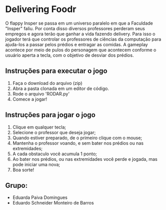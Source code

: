 # **Delivering Foodr**

O flappy Insper se passa em um universo paralelo em que a Faculdade "Insper" faliu. Por conta disso diversos professores perderam seus empregos e agora terão que ganhar a vida fazendo delivery. Para isso o jogador terá que controlar os professores de ciências da computação para ajuda-los a passar pelos prédios e entragar as comidas. A gameplay acontece por meio de pulos do personagem que acontecem conforme o usuário aperta a tecla, com o objetivo de desviar dos prédios.

## **Instruções para executar o jogo**
1. Faça o download do arquivo (zip)
2. Abra a pasta clonada em um editor de código.
3. Rode o arquivo 'RODAR.py'
4. Comece a jogar!

## **Instruções para jogar o jogo**
1. Clique em qualquer tecla;
2. Selecione o professor que deseja jogar;
3. Quando estiver preparado, de o primeiro clique com o mouse;
4. Mantenha o professor voando, e sem bater nos prédios ou nas extremidades;
5. A cada obstaculo você acumula 1 ponto;
6. Ao bater nos prédios, ou nas extremidades você perde e jogada, mas pode iniciar uma nova;
7. Boa sorte!

## **Grupo**:
- Eduarda Paiva Domingues 
- Eduardo Schneider Monteiro de Barros
